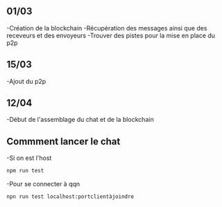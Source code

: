 ## 01/03

-Création de la blockchain 
-Récupération des messages ainsi que des receveurs et des envoyeurs
-Trouver des pistes pour la mise en place du p2p

## 15/03

-Ajout du p2p 


## 12/04

-Début de l'assemblage du chat et de la blockchain



## Commment lancer le chat 

-Si on est l'host

```bash
npm run test
```

-Pour se connecter à qqn 

```bash
npn run test localhost:portclientàjoindre
```
